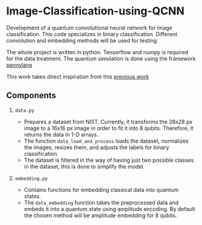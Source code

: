 # Image-Classification-using-QCNN
Development of a quantum convolutional neural network for image classification. This code specializes in binary classification. Different convolution and embedding methods will be used for testing.  

The whole project is written in python. Tensorflow and numpy is required for the data treatment. The quantum simulation is done using the framework [pennylane](https://pennylane.ai/)

This work takes direct inspiration from this [previous work](https://arxiv.org/abs/2108.00661)

## Components
1. `data.py` 
   - Prepares a dataset from NIST. Currently, it transforms the 28x28 px image to a 16x16 px image in order to fit it into 8 qubits. Therefore, it returns the data in 1-D arrays.
   - The function `data_load_and_process` loads the dataset, normalizes the images, resizes them, and adjusts the labels for binary classification.
   - The dataset is filtered in the way of having just two possible classes in the dataset, this is done to simplify the model.

2. `embedding.py`
   - Contains functions for embedding classical data into quantum states.
   - The `data_embedding` function takes the preprocessed data and embeds it into a quantum state using amplitude encoding. By default the chosen method will be amplitude embedding for 8 qubits.